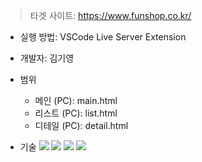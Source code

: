 > 타겟 사이트: https://www.funshop.co.kr/

-   실행 방법: VSCode Live Server Extension

-   개발자: 김기영

-   범위

    -   메인 (PC): main.html
    -   리스트 (PC): list.html
    -   디테일 (PC): detail.html

-   기술
    <img src="https://img.shields.io/badge/HTML5-E34F26?style=flat-square&amp;logo=HTML5&amp;logoColor=white">
    <img src="https://img.shields.io/badge/CSS3-1572B6?style=flat-square&amp;logo=CSS3&amp;logoColor=white">
    <img src="https://img.shields.io/badge/JavaScript-F7DF1E?style=flat-square&amp;logo=Javascript&amp;logoColor=black">
    <img src="https://img.shields.io/badge/Github-181717?style=flat-square&amp;logo=Github&amp;logoColor=white">
